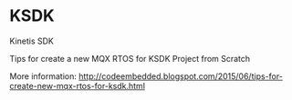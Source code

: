 # KSDK
Kinetis SDK

Tips for create a new MQX RTOS for KSDK Project from Scratch


More information:
http://codeembedded.blogspot.com/2015/06/tips-for-create-new-mqx-rtos-for-ksdk.html
